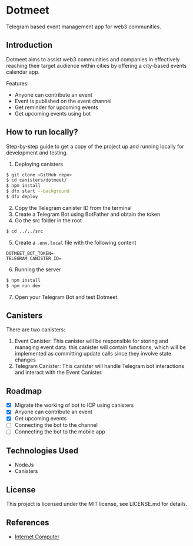 # Dotmeet
Telegram based event management app for web3 communities. 


## Introduction
Dotmeet aims to assist web3 communities and companies in effectively reaching their target audience within cities by offering a city-based events calendar app.

Features:
- Anyone can contribute an event
- Event is published on the event channel
- Get reminder for upcoming events
- Get upcoming events using bot


## How to run locally?
Step-by-step guide to get a copy of the project up and running locally for development and testing.

1. Deploying canisters
   
```bash
$ git clone <GitHub repo>
$ cd canisters/dotmeet/
$ npm install
$ dfx start --background
$ dfx deploy
```
2. Copy the Telegram canister ID from the terminal
3. Create a Telegram Bot using BotFather and obtain the token
4. Go the src folder in the root
```bash
$ cd ../../src
```
5. Create a `.env.local` file with the following content
```
DOTMEET_BOT_TOKEN= 
TELEGRAM_CANISTER_ID=
```
6. Running the server
```bash
$ npm install
$ npm run dev
```
7. Open your Telegram Bot and test Dotmeet.


## Canisters

There are two canisters:
1. Event Canister: This canister will be responsible for storing and managing event data. this canister will contain functions, which will be implemented as committing update calls since they involve state changes
2. Telegram Canister: This canister will handle Telegram bot interactions and interact with the Event Canister.
## Roadmap

- [x] Migrate the working of bot to ICP using canisters
- [x] Anyone can contribute an event 
- [x] Get upcoming events 
- [ ] Connecting the bot to the channel
- [ ] Connecting the bot to the mobile app

## Technologies Used

- NodeJs
- Canisters


## License
This project is licensed under the MIT license, see LICENSE.md for details. 


## References
- [Internet Computer](https://internetcomputer.org)

